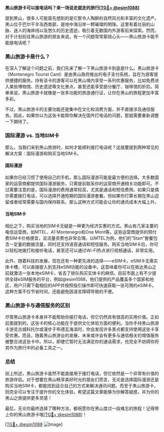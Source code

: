 **黑山旅游卡可以接电话吗？来一场说走就走的旅行[[TG💪+ @esim1088](https://t.me/s/esim1088)]**

提到黑山，很多人可能首先想到的是它那令人陶醉的自然风光和丰富的文化遗产。黑山位于巴尔干半岛西南部，是地中海沿岸一颗璀璨的明珠。这里有着壮丽的山脉、迷人的海岸线以及悠久的历史遗迹，吸引着无数国内外游客前来探索。然而，对于计划前往黑山旅游的朋友来说，有一个问题常常萦绕心头——黑山旅游卡能不能接电话呢？

### 黑山旅游卡是什么？

在深入了解这个问题之前，我们先来了解一下黑山旅游卡到底是什么。黑山旅游卡（Montenegro Tourist Card）是由黑山政府推出的电子支付系统，旨在为游客提供便捷的服务。持有该卡的游客可以在黑山境内享受一系列优惠服务，比如免费进入某些博物馆、历史遗迹等文化景点，甚至还能享受部分餐厅、咖啡馆的折扣。简单来说，黑山旅游卡就像是一张多功能的旅游通行证，让你在黑山的旅程更加丰富多彩。

不过，黑山旅游卡的主要功能还是集中在文化和消费方面，并不直接涉及通信服务。因此，如果你以为这张卡能帮你解决在国外打电话的问题，那就需要重新调整一下期待了。

### 国际漫游 vs. 当地SIM卡

那么，当我们来到黑山旅游时，如何才能顺利接打电话呢？这就要提到两种常见的解决方案：国际漫游和购买当地SIM卡。

#### 国际漫游

如果你已经习惯了使用自己的手机，那么国际漫游可能是最方便的选择。大多数国家的运营商都提供国际漫游服务，只需提前联系你的运营商开通相关功能即可。不过需要注意的是，国际漫游的费用通常较高，尤其是通话和短信费用。如果只是偶尔需要拨打电话，可以选择开通短期的国际漫游套餐。但如果你打算长期在黑山逗留或者经常需要与国内保持联系，那么这种方式可能会让你的通讯成本大幅上升。

#### 当地SIM卡

相比之下，购买当地的SIM卡无疑是一种更为经济实惠的方式。黑山有几家主要的电信运营商，如MTEL、A1 Montenegro和One Mont等。这些运营商提供的预付费SIM卡价格便宜，且流量资费也非常合理。以MTEL为例，他们的“Start”套餐包含一定量的数据流量，同时还支持语音通话和短信服务。购买当地SIM卡后，你可以轻松地拨打和接听电话，甚至还可以通过Wi-Fi热点进行视频通话，非常实用。

此外，随着科技的发展，现在还有一种更先进的选择——eSIM卡。eSIM卡无需实体卡槽，可以直接嵌入到支持eSIM功能的设备中。这意味着你可以在抵达黑山之前就激活一张本地eSIM卡，省去了排队购买实体卡的麻烦。目前市面上有不少提供全球eSIM服务的平台，例如@esim1088，他们提供的产品覆盖多个国家和地区，用户只需下载相应的APP并按照指引操作即可快速获取一张可用的eSIM卡。这种方案不仅节省时间，还能避免因语言障碍导致的不便。

### 黑山旅游卡与通信服务的区别

尽管黑山旅游卡本身并不能帮助你接打电话，但它仍然具有很高的实用价值。正如前面提到的，这张卡的核心功能在于提供文化体验方面的便利。当你手持黑山旅游卡游览古城科托尔或漫步于布德瓦海滨时，你会发现许多景点都支持使用这张卡享受优惠。而且，随着黑山旅游业的发展，未来或许会有更多与通信相关的增值服务被整合进这张卡中。所以，即便它暂时无法满足你的通话需求，也完全不妨碍你将其作为旅行中的必备工具之一。

### 总结

综上所述，黑山旅游卡虽然不能直接用于接打电话，但它依然是一个非常有价值的旅游伴侣。对于想要在黑山畅享美好时光的朋友们而言，无论是选择国际漫游还是购买当地SIM卡，都能找到适合自己的方式来解决通讯问题。而至于黑山旅游卡，则完全可以专注于提升你的文化体验。希望这篇文章能够为你解答疑惑，并为你的黑山之旅提供更多灵感！

最后，无论你最终选择了哪种方法，都祝愿你在黑山度过一段难忘的旅程！记得带上你的黑山旅游卡哦[[TG💪+ @esim1088](https://t.me/s/esim1088)]！

[[TG💪+ @esim1088](https://t.me/s/esim1088) ![Image](https://i.postimg.cc/4NQfJmqS/Snipaste-2025-05-13-00-14-12.png)]